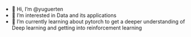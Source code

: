 - 👋 Hi, I’m @yuguerten
- 👀 I’m interested in Data and its applications
- 🌱 I’m currently learning about pytorch to get a deeper understanding of Deep learning and getting into reinforcement learning

<!---
yuguerten/yuguerten is a ✨ special ✨ repository because its `README.md` (this file) appears on your GitHub profile.
You can click the Preview link to take a look at your changes.
--->
